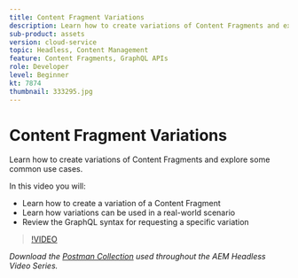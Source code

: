 ```yaml
---
title: Content Fragment Variations
description: Learn how to create variations of Content Fragments and explore some common use cases.
sub-product: assets
version: cloud-service
topic: Headless, Content Management
feature: Content Fragments, GraphQL APIs
role: Developer
level: Beginner
kt: 7874
thumbnail: 333295.jpg
---
```


# Content Fragment Variations

Learn how to create variations of Content Fragments and explore some common use cases.

In this video you will:

+ Learn how to create a variation of a Content Fragment
+ Learn how variations can be used in a real-world scenario
+ Review the GraphQL syntax for requesting a specific variation

>[!VIDEO](https://video.tv.adobe.com/v/333295/?quality=12&learn=on)

_Download the [Postman Collection](./assets/aem-headless-video-series.postman_collection.json) used throughout the AEM Headless Video Series._
